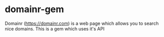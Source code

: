 domainr-gem
===========

Domainr (https://domainr.com) is a web page which allows you to search nice domains. This is a gem which uses it\'s API
